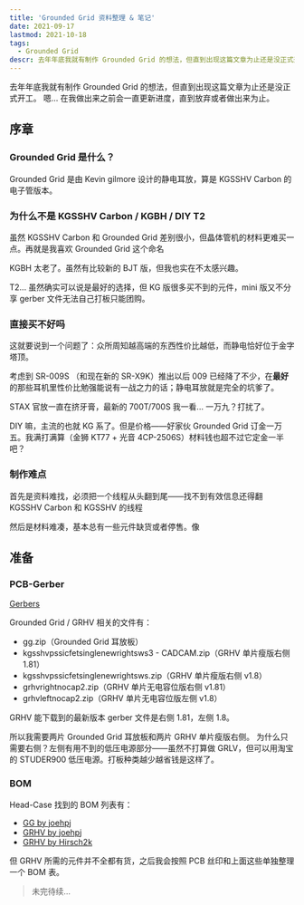 ```yaml
---
title: 'Grounded Grid 资料整理 & 笔记'
date: 2021-09-17
lastmod: 2021-10-18
tags:
  - Grounded Grid
descr: 去年年底我就有制作 Grounded Grid 的想法，但直到出现这篇文章为止还是没正式开工。嗯... 在我做出来之前会一直更新进度，直到放弃或者做出来为止。
---
```


去年年底我就有制作 Grounded Grid 的想法，但直到出现这篇文章为止还是没正式开工。
嗯... 在我做出来之前会一直更新进度，直到放弃或者做出来为止。

## 序章

### Grounded Grid 是什么？

Grounded Grid 是由 Kevin gilmore 设计的静电耳放，算是 KGSSHV Carbon 的电子管版本。

### 为什么不是 KGSSHV Carbon / KGBH / DIY T2

虽然 KGSSHV Carbon 和 Grounded Grid 差别很小，但晶体管机的材料更难买一点。再就是我喜欢 Grounded Grid 这个命名

KGBH 太老了。虽然有比较新的 BJT 版，但我也实在不太感兴趣。

T2... 虽然确实可以说是最好的选择，但 KG 版很多买不到的元件，mini 版又不分享 gerber 文件无法自己打板只能团购。

### 直接买不好吗

这就要说到一个问题了：众所周知越高端的东西性价比越低，而静电恰好位于金字塔顶。

考虑到 SR-009S （和现在新的 SR-X9K）推出以后 009 已经降了不少，在**最好**的那些耳机里性价比勉强能说有一战之力的话；静电耳放就是完全的坑爹了。

STAX 官放一直在挤牙膏，最新的 700T/700S 我一看... 一万九？打扰了。

DIY 嘛，主流的也就 KG 系了。但是价格——好家伙 Grounded Grid 订金一万五。我满打满算（金狮 KT77 + 光音 4CP-2506S）材料钱也超不过它定金一半吧？

### 制作难点

首先是资料难找，必须把一个线程从头翻到尾——找不到有效信息还得翻 KGSSHV Carbon 和 KGSSHV 的线程

然后是材料难凑，基本总有一些元件缺货或者停售。像

## 准备

### PCB-Gerber

[Gerbers](https://www.head-case.org/forums/topic/17783-google-drive-for-gerbers-seems-broken-but-drive-folder-for-schematics-seems-ok/?tab=comments#comment-864655)

Grounded Grid / GRHV 相关的文件有：

- gg.zip（Grounded Grid 耳放板）
- kgsshvpssicfetsinglenewrightsws3 - CADCAM.zip（GRHV 单片瘦版右侧 1.81）
- kgsshvpssicfetsinglenewrightsws.zip（GRHV 单片瘦版右侧 v1.8）
- grhvrightnocap2.zip（GRHV 单片无电容位版右侧 v1.81）
- grhvleftnocap2.zip（GRHV 单片无电容位版左侧 v1.8）

GRHV 能下载到的最新版本 gerber 文件是右侧 1.81，左侧 1.8。

所以我需要两片 Grounded Grid 耳放板和两片 GRHV 单片瘦版右侧。
为什么只需要右侧？左侧有用不到的低压电源部分——虽然不打算做 GRLV，但可以用淘宝的 STUDER900 低压电源。打板种类越少越省钱是这样了。

### BOM

Head-Case 找到的 BOM 列表有：

- [GG by joehpj](https://www.head-case.org/forums/topic/12452-grounded-grid/page/5/?tab=comments#comment-737324)
- [GRHV by joehpj](https://www.head-case.org/forums/topic/12894-blue-hawaii-bjt-build-thread/?tab=comments#comment-760209)
- [GRHV by Hirsch2k](https://www.head-case.org/forums/topic/12330-kgsshv-carbon-build-thread/page/62/?tab=comments#comment-806732)

但 GRHV 所需的元件并不全都有货，之后我会按照 PCB 丝印和上面这些单独整理一个 BOM 表。

> 未完待续...
